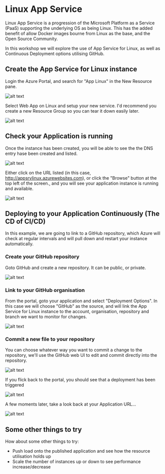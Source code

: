 # Linux App Service
Linux App Service is a progression of the Microsoft Platform as a Service (PaaS) supporting the underlying OS as being Linux.  This has the added benefit of allow Docker images bourne from Linux as the base, and the Open Source Community.

In this workshop we will explore the use of App Service for Linux, as well as Continuous Deployment options utilising GitHub.

## Create the App Service for Linux instance
Login the Azure Portal, and search for "App Linux" in the New Resource pane.


![alt text](https://github.com/justindavies/OSS-Partner-Day/blob/master/AppServiceLinux/choose_app_service.PNG?raw=true "Search for App Linux")

Select Web App on Linux and setup your new service.  I'd recommend you create a new Resource Group so you can tear it down easily later.

![alt text](https://github.com/justindavies/OSS-Partner-Day/blob/master/AppServiceLinux/add_svc_settings.PNG?raw=true "Enter your Settings")

## Check your Application is running
Once the instance has been created, you will be able to see the the DNS entry hase been created and listed.  

![alt text](https://github.com/justindavies/OSS-Partner-Day/blob/master/AppServiceLinux/check_running.PNG?raw=true "Get the App URL")

Either click on the URL listed (in this case, http://appsrvlinux.azurewebsites.com), or click the "Browse" button at the top left of the screen., and you will see your application instance is running and available.

![alt text](https://github.com/justindavies/OSS-Partner-Day/blob/master/AppServiceLinux/app_running.PNG?raw=true "Your app is up!")

## Deploying to your Application Continuously (The **CD** of CI/CD)
In this example, we are going to link to a GitHub repository, which Azure will check at regular intervals and will pull down and restart your instance automatically.

### Create your GitHub repository
Goto GitHub and create a new repository.  It can be public, or private.

![alt text](https://github.com/justindavies/OSS-Partner-Day/blob/master/AppServiceLinux/create_github_repo.PNG?raw=true "Create GitHub repo")

### Link to your GitHub organisation
From the portal, goto your application and select "Deployment Options".  In this case we will  choose "GitHub" as the source, and will link the App Service for Linux instance to the account, organisation, repository and branch we want to monitor for changes.

![alt text](https://github.com/justindavies/OSS-Partner-Day/blob/master/AppServiceLinux/setup_deployment.PNG?raw=true "Link GitHub source to AZ App instance")

### Commit a new file to your repository
You can choose whatever way you want to commit a change to the repository, we'll use the GitHub web UI to edit and commit directly into the repository.

![alt text](https://github.com/justindavies/OSS-Partner-Day/blob/master/AppServiceLinux/create_index_php.PNG?raw=true "Create index.php")

If you flick back to the portal, you should see that a deployment has been triggered

![alt text](https://github.com/justindavies/OSS-Partner-Day/blob/master/AppServiceLinux/update_from_repo.PNG?raw=true "Update from repository")

A few moments later, take a look back at your Application URL...

![alt text](https://github.com/justindavies/OSS-Partner-Day/blob/master/AppServiceLinux/website_published.PNG?raw=true "Your App is live")

## Some other things to try
How about some other things to try:

- Push load onto the published application and see how the resource utilisation holds up
- Scale the number of instances up or down to see performance increase/decrease